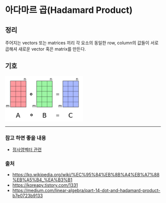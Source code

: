 # 아다마르 곱(Hadamard Product)
## 정리
주어지는 vectors 또는 matrices 끼리 각 요소의 동일한 row, column의 값들이 서로 곱해셔 새로운 vector 혹은 matrix를 만든다. 

## 기호
<img src ="/image/스크린샷 2022-11-22 오후 10.47.29.png" width = "50%">

-----
### 참고 하면 좋을 내용
* [정사영벡터 관련](https://gaussian37.github.io/math-la-projection/)
### 출처
* https://ko.wikipedia.org/wiki/%EC%95%84%EB%8B%A4%EB%A7%88%EB%A5%B4_%EA%B3%B1
* https://koreapy.tistory.com/1331
* https://medium.com/linear-algebra/part-14-dot-and-hadamard-product-b7e0723b9133

